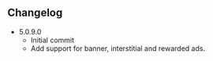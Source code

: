 ## Changelog
  * 5.0.9.0
    * Initial commit
    * Add support for banner, interstitial and rewarded ads.
